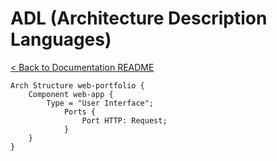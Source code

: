 # ADL (Architecture Description Languages)
[< Back to Documentation README](README.md)

```
Arch Structure web-portfolio {
    Component web-app {
        Type = "User Interface";
            Ports {
                Port HTTP: Request;
            }
    }
}
```